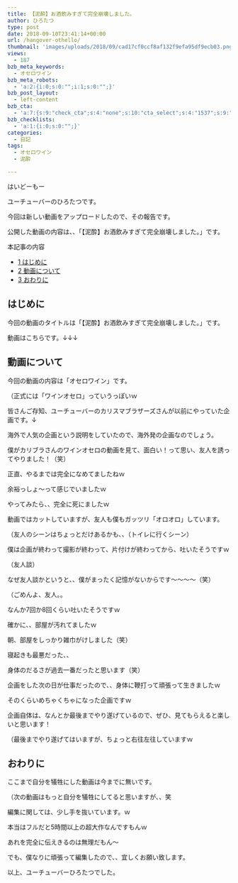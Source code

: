 ```yaml
---
title: 【泥酔】お酒飲みすぎて完全崩壊しました。
author: ひろたつ
type: post
date: 2018-09-10T23:41:14+00:00
url: /hangover-othello/
thumbnail: 'images/uploads/2018/09/cad17cf0ccf8af132f9efa95df9ecb03.png?fit=304%2C171&ssl=1'
views:
  - 187
bzb_meta_keywords:
  - オセロワイン
bzb_meta_robots:
  - 'a:2:{i:0;s:0:"";i:1;s:0:"";}'
bzb_post_layout:
  - left-content
bzb_cta:
  - 'a:7:{s:9:"check_cta";s:4:"none";s:10:"cta_select";s:4:"1537";s:9:"org_title";s:0:"";s:9:"org_image";s:0:"";s:11:"org_content";s:0:"";s:15:"org_button_text";s:0:"";s:14:"org_button_url";s:0:"";}'
bzb_checklists:
  - 'a:1:{i:0;s:0:"";}'
categories:
  - 日記
tags:
  - オセロワイン
  - 泥酔

---
```

はいどーもー
  
ユーチューバーのひろたつです。

今回は新しい動画をアップロードしたので、その報告です。
  
公開した動画の内容は、、「【泥酔】お酒飲みすぎて完全崩壊しました。」です。

<!--more-->

<div id="toc_container" class="toc_transparent no_bullets">
  <p class="toc_title">
    本記事の内容
  </p>
  
  <ul class="toc_list">
    <li>
      <a href="#i"><span class="toc_number toc_depth_1">1</span> はじめに</a>
    </li>
    <li>
      <a href="#i-2"><span class="toc_number toc_depth_1">2</span> 動画について</a>
    </li>
    <li>
      <a href="#i-3"><span class="toc_number toc_depth_1">3</span> おわりに</a>
    </li>
  </ul>
</div>

## <span id="i">はじめに</span>

今回の動画のタイトルは「【泥酔】お酒飲みすぎて完全崩壊しました。」です。

動画はこちらです。↓↓↓
  

## <span id="i-2">動画について</span>

今回の動画の内容は「オセロワイン」です。
  
（正式には「ワインオセロ」っていうっぽいｗ

皆さんご存知、ユーチューバーのカリスマブラザーズさんが以前にやっていた企画です。↓
  

海外で人気の企画という説明をしていたので、海外発の企画なのでしょう。

僕がカリブラさんのワインオセロの動画を見て、面白い！って思い、友人を誘ってやりました！（笑）

正直、やるまでは完全になめてましたねｗ
  
余裕っしょ〜って感じでいましたｗ
  
やってみたら、、完全に死にましたｗ

動画ではカットしていますが、友人も僕もガッツリ「オロオロ」しています。
  
（友人のシーンはちょっとだけあるかも、、（トイレに行くシーン）

僕は企画が終わって撮影が終わって、片付けが終わってから、吐いたそうですｗ
  
（友人談）

なぜ友人談かというと、、僕がまったく記憶がないからです〜〜〜〜（笑）
  
（ごめんよ、友人。。

なんか7回か8回くらい吐いたそうですｗ
  
確かに、、部屋が汚れてましたｗ
  
朝、部屋をしっかり雑巾がけしました（笑）

寝起きも最悪だった、、
  
身体のだるさが過去一番だったと思います（笑）

企画をした次の日が仕事だったので、、身体に鞭打って頑張って生きましたｗ

そのくらいめちゃくちゃになった企画ですｗ

企画自体は、なんとか最後までやり遂げているので、ぜひ、見てもらえると楽しいと思います！
  
（最後までやり遂げてはいますが、ちょっと右往左往していますｗ

## <span id="i-3">おわりに</span>

ここまで自分を犠牲にした動画は今までに無いです。
  
（次の動画はもっと自分を犠牲にしてると思いますが、、笑

編集に関しては、少し手を抜いています。ｗ
  
本当はフルだと5時間以上の超大作なんですもんｗ
  
あれを完全に伝えきるのは無理だもん〜

でも、僕なりに頑張って編集したので、、宜しくお願い致します。

以上、ユーチューバーひろたつでした。

<div style="font-size: 0px; height: 0px; line-height: 0px; margin: 0; padding: 0; clear: both;">
</div>
